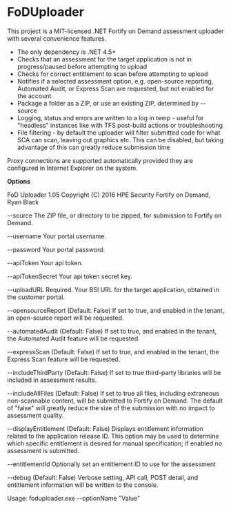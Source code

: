 # FoDUploader
This project is a MIT-licensed .NET Fortify on Demand assessment uploader with several convenience features.

* The only dependency is .NET 4.5+
* Checks that an assessment for the target application is not in progress/paused before attempting to upload 
* Checks for correct entitlement to scan before attempting to upload
* Notifies if a selected assessment option, e.g. open-source reporting, Automated Audit, or Express Scan are requested, but not enabled for the account
* Package a folder as a ZIP, or use an existing ZIP, determined by --source
* Logging, status and errors are written to a log in temp - useful for "headless" instances like with TFS post-build actions or troubleshooting
* File filtering - by default the uploader will filter submitted code for what SCA can scan, leaving out graphics etc. This can be disabled, but taking advantage of this can greatly reduce submission time 

Proxy connections are supported automatically provided they are configured in Internet Explorer	on the system.

**Options**

FoD Uploader 1.05
Copyright (C) 2016 HPE Security Fortify on Demand, Ryan Black

  --source                The ZIP file, or directory to be zipped, for 
                          submission to Fortify on Demand.

  --username              Your portal username.

  --password              Your portal password.

  --apiToken              Your api token.

  --apiTokenSecret        Your api token secret key.

  --uploadURL             Required. Your BSI URL for the target application, 
                          obtained in the customer portal.

  --opensourceReport      (Default: False) If set to true, and enabled in the 
                          tenant, an open-source report will be requested.

  --automatedAudit        (Default: False) If set to true, and enabled in the 
                          tenant, the Automated Audit feature will be requested.

  --expressScan           (Default: False) If set to true, and enabled in the 
                          tenant, the Express Scan feature will be requested.

  --includeThirdParty     (Default: False) If set to true third-party libraries
                          will be included in assessment results.

  --includeAllFiles       (Default: False) If set to true all files, including 
                          extraneous non-scannable content, will be submitted 
                          to Fortify on Demand. The default of "false" will 
                          greatly reduce the size of the submission with no 
                          impact to assessment quality.

  --displayEntitlement    (Default: False) Displays entitlement information 
                          related to the application release ID. This option 
                          may be used to determine which specific entitlement 
                          is desired for manual specification; if enabled no 
                          assessment is submitted.

  --entitlementId         Optionally set an entitlement ID to use for the 
                          assessment

  --debug                 (Default: False) Verbose setting, API call, POST 
                          detail, and entitlement information will be written 
                          to the console.


Usage: foduploader.exe --optionName "Value"


